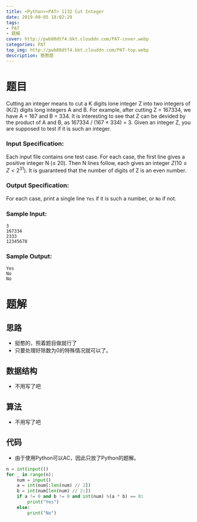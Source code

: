 ```yaml
---
title: <Python><PAT> 1132 Cut Integer
date: 2019-09-05 18:02:29
tags:
- PAT
- 题解
cover: http://pwb80dtf4.bkt.clouddn.com/PAT-cover.webp
categories: PAT
top_img: http://pwb80dtf4.bkt.clouddn.com/PAT-top.webp
description: 憨憨题
---
```


# 题目

Cutting an integer means to cut a K digits lone integer Z into two integers of (K/2) digits long integers A and B. For example, after cutting Z = 167334, we have A = 167 and B = 334. It is interesting to see that Z can be devided by the product of A and B, as 167334 / (167 × 334) = 3. Given an integer Z, you are supposed to test if it is such an integer.

### Input Specification:

Each input file contains one test case. For each case, the first line gives a positive integer N (≤ 20). Then N lines follow, each gives an integer $Z (10 ≤ Z <2^{31})$. It is guaranteed that the number of digits of Z is an even number.

### Output Specification:

For each case, print a single line `Yes` if it is such a number, or `No` if not.

### Sample Input:

```in
3
167334
2333
12345678
```

### Sample Output:

```out
Yes
No
No
```

# 题解

## 思路

+ 挺憨的，照着题目做就行了
+ 只要处理好除数为0的特殊情况就可以了。

## 数据结构

+ 不用写了吧

## 算法

+ 不用写了吧

## 代码

+ 由于使用Python可以AC，因此只放了Python的题解。

```python
n = int(input())
for _ in range(n):
    num = input()
    a = int(num[:len(num) // 2])
    b = int(num[len(num) // 2:])
    if a != 0 and b != 0 and int(num) %(a * b) == 0:
        print("Yes")
    else:
        print("No")

```

